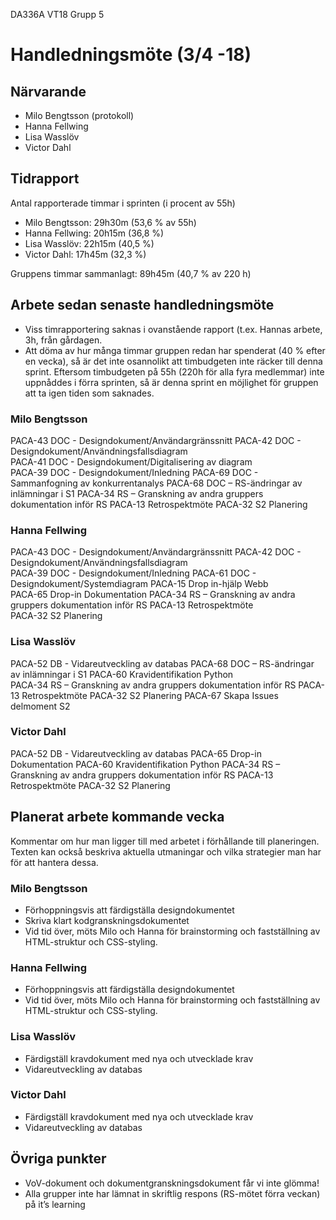 DA336A VT18
Grupp 5

# Handledningsmöte (3/4 -18)

## Närvarande
* Milo Bengtsson (protokoll)
* Hanna Fellwing
* Lisa Wasslöv
* Victor Dahl

## Tidrapport
Antal rapporterade timmar i sprinten (i procent av 55h)
* Milo Bengtsson: 29h30m (53,6 % av 55h)
* Hanna Fellwing: 20h15m (36,8 %)
* Lisa Wasslöv: 22h15m (40,5 %)
* Victor Dahl: 17h45m (32,3 %)

Gruppens timmar sammanlagt: 89h45m (40,7 % av 220 h)

## Arbete sedan senaste handledningsmöte
* Viss timrapportering saknas i ovanstående rapport (t.ex. Hannas arbete, 3h, från gårdagen.
* Att döma av hur många timmar gruppen redan har spenderat (40 % efter en vecka), så är det inte osannolikt att timbudgeten inte räcker till denna sprint. Eftersom timbudgeten på 55h (220h för alla fyra medlemmar) inte uppnåddes i förra sprinten, så är denna sprint en möjlighet för gruppen att ta igen tiden som saknades.

### Milo Bengtsson
PACA-43	DOC - Designdokument/Användargränssnitt
PACA-42	DOC - Designdokument/Användningsfallsdiagram	
PACA-41	DOC - Designdokument/Digitalisering av diagram	
PACA-39	DOC - Designdokument/Inledning
PACA-69	DOC - Sammanfogning av konkurrentanalys
PACA-68	DOC – RS-ändringar av inlämningar i S1
PACA-34	RS – Granskning av andra gruppers dokumentation inför RS
PACA-13	Retrospektmöte
PACA-32	S2 Planering

### Hanna Fellwing
PACA-43	DOC - Designdokument/Användargränssnitt
PACA-42	DOC - Designdokument/Användningsfallsdiagram	
PACA-39	DOC - Designdokument/Inledning
PACA-61	DOC - Designdokument/Systemdiagram
PACA-15	Drop in-hjälp Webb	
PACA-65	Drop-in Dokumentation
PACA-34	RS – Granskning av andra gruppers dokumentation inför RS
PACA-13	Retrospektmöte	
PACA-32	S2 Planering

### Lisa Wasslöv
PACA-52	DB - Vidareutveckling av databas
PACA-68	DOC – RS-ändringar av inlämningar i S1
PACA-60	Kravidentifikation Python	
PACA-34	RS – Granskning av andra gruppers dokumentation inför RS
PACA-13	Retrospektmöte
PACA-32	S2 Planering
PACA-67	Skapa Issues delmoment S2

### Victor Dahl
PACA-52	DB - Vidareutveckling av databas
PACA-65	Drop-in Dokumentation
PACA-60	Kravidentifikation Python
PACA-34	RS – Granskning av andra gruppers dokumentation inför RS
PACA-13	Retrospektmöte
PACA-32	S2 Planering

## Planerat arbete kommande vecka
Kommentar om hur man ligger till med arbetet i förhållande till planeringen. Texten kan också beskriva aktuella utmaningar och vilka strategier man har för att hantera dessa.

### Milo Bengtsson
* Förhoppningsvis att färdigställa designdokumentet
* Skriva klart kodgranskningsdokumentet
* Vid tid över, möts Milo och Hanna för brainstorming och fastställning av HTML-struktur och CSS-styling.

### Hanna Fellwing
* Förhoppningsvis att färdigställa designdokumentet
* Vid tid över, möts Milo och Hanna för brainstorming och fastställning av HTML-struktur och CSS-styling.

### Lisa Wasslöv
* Färdigställ kravdokument med nya och utvecklade krav
* Vidareutveckling av databas

### Victor Dahl
* Färdigställ kravdokument med nya och utvecklade krav
* Vidareutveckling av databas

## Övriga punkter
* VoV-dokument och dokumentgranskningsdokument får vi inte glömma!
* Alla grupper inte har lämnat in skriftlig respons (RS-mötet förra veckan) på it’s learning


